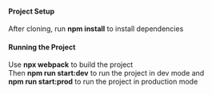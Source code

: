 #### Project Setup
After cloning, run <b>npm install</b> to install dependencies

#### Running the Project
Use <b>npx webpack</b> to build the project  
Then <b>npm run start:dev</b> to run the project in dev mode and  
<b>npm run start:prod</b> to run the project in production mode